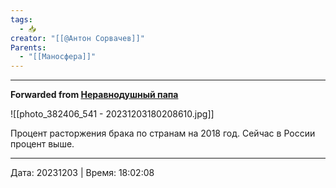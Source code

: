 ```yaml
---
tags:
  - 📥
creator: "[[@Антон Сорвачев]]"
Parents:
  - "[[Маносфера]]"
---
```



***

**Forwarded from [Неравнодушный папа](https://t.me/MensConsult/1660)**

![[photo_382406_541 - 20231203180208610.jpg]]

Процент расторжения брака по странам на 2018 год. Сейчас в России процент выше.

---

Дата: 20231203 | Время: 18:02:08

